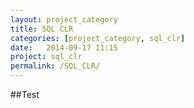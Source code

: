 ```yaml
---
layout: project_category
title: SQL CLR
categories: [project_category, sql_clr]
date:   2014-09-17 11:15
project: sql_clr
permalink: /SQL_CLR/
---
```

##Test
